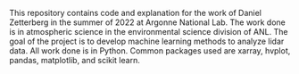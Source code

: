 This repository contains code and explanation for the work of Daniel Zetterberg in the summer of 2022 at Argonne National Lab. The work done is in atmospheric science in the environmental science division of ANL. The goal of the project is to develop machine learning methods to analyze lidar data. All work done is in Python. Common packages used are xarray, hvplot, pandas, matplotlib, and scikit learn.